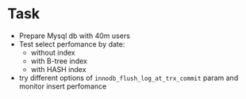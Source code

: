 # Task

* Prepare Mysql db with 40m users
* Test select perfomance by date:
  * without index
  * with B-tree index
  * with HASH index
* try different options of `innodb_flush_log_at_trx_commit` param and monitor insert perfomance
